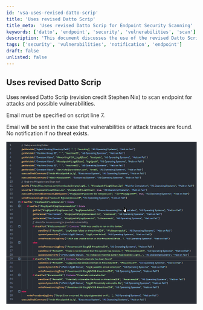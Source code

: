 ```yaml
---
id: 'vsa-uses-revised-datto-scrip'
title: 'Uses revised Datto Scrip'
title_meta: 'Uses revised Datto Scrip for Endpoint Security Scanning'
keywords: ['datto', 'endpoint', 'security', 'vulnerabilities', 'scan']
description: 'This document discusses the use of the revised Datto Scrip, credited to Stephen Nix, for scanning endpoints for attacks and potential vulnerabilities. It outlines the requirement for an email to be specified in the script and explains the notification process for detected threats.'
tags: ['security', 'vulnerabilities', 'notification', 'endpoint']
draft: false
unlisted: false
---
```

## Uses revised Datto Scrip

Uses revised Datto Scrip (revision credit Stephen Nix) to scan endpoint for attacks and possible vulnerabilities. 

Email must be specified on script line 7.

Email will be sent in the case that vulnerabilities or attack traces are found. No notification if no threat exists.

![Image](../../../static/img/Log4J-Scan-and-Remediation/image_1.png)




